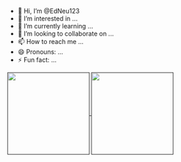 - 👋 Hi, I’m @EdNeu123
- 👀 I’m interested in ...
- 🌱 I’m currently learning ...
- 💞️ I’m looking to collaborate on ...
- 📫 How to reach me ...
- 😄 Pronouns: ...
- ⚡ Fun fact: ...

<a href="">
<img height=185 align="center" src="https://github-readme-stats.vercel.app/api?username=EdNeu123&show_icons=true&theme=tokyonight" />
</a>
<a href="">
<img height=185 widht=200 align="center" src="https://github-readme-stats.vercel.app/api/top-langs?username=I4g0m1t0&layout=compact&langs_count=8&theme=tokyonight" />
</a>
